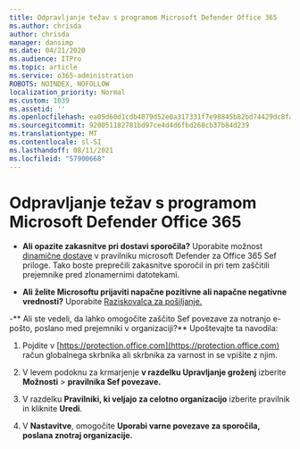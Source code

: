 ```yaml
---
title: Odpravljanje težav s programom Microsoft Defender Office 365
ms.author: chrisda
author: chrisda
manager: dansimp
ms.date: 04/21/2020
ms.audience: ITPro
ms.topic: article
ms.service: o365-administration
ROBOTS: NOINDEX, NOFOLLOW
localization_priority: Normal
ms.custom: 1039
ms.assetid: ''
ms.openlocfilehash: ea05d60d1cdb4079d52e0a317331f7e98845b82bd74429dc8fa63377c2527a74
ms.sourcegitcommit: 920051182781bd97ce4d4d6fbd268cb37b84d239
ms.translationtype: MT
ms.contentlocale: sl-SI
ms.lasthandoff: 08/11/2021
ms.locfileid: "57900668"
---
```

# <a name="troubleshooting-microsoft-defender-for-office-365"></a>Odpravljanje težav s programom Microsoft Defender Office 365

- **Ali opazite zakasnitve pri dostavi sporočila?** Uporabite možnost [dinamične dostave](https://docs.microsoft.com/microsoft-365/security/office-365-security/dynamic-delivery-and-previewing) v pravilniku microsoft Defender za Office 365 Sef priloge. Tako boste preprečili zakasnitve sporočil in pri tem zaščitili prejemnike pred zlonamernimi datotekami.

- **Ali želite Microsoftu prijaviti napačne pozitivne ali napačne negativne vrednosti?** Uporabite [Raziskovalca za pošiljanje.](https://protection.office.com/reportsubmission)

-** Ali ste vedeli, da lahko omogočite zaščito Sef povezave za notranjo e-pošto, poslano med prejemniki v organizaciji?** Upoštevajte ta navodila:

  1. Pojdite v [https://protection.office.com](https://protection.office.com) račun globalnega skrbnika ali skrbnika za varnost in se vpišite z njim.

  2. V levem podoknu za krmarjenje **v razdelku Upravljanje groženj** izberite **Možnosti** \> **pravilnika Sef povezave.**

  3. V razdelku **Pravilniki, ki veljajo za celotno organizacijo** izberite pravilnik in kliknite **Uredi**.

  4. V **Nastavitve**, omogočite **Uporabi varne povezave za sporočila, poslana znotraj organizacije.**
